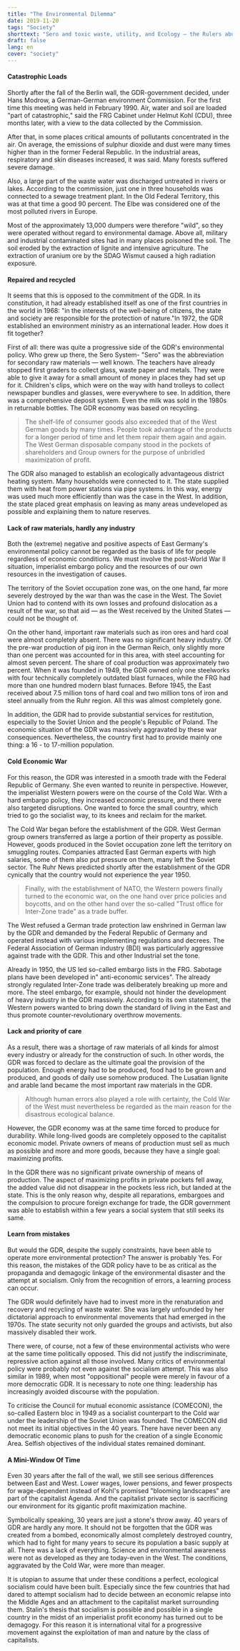 ```yaml
---
title: "The Environmental Dilemma"
date: 2019-11-20
tags: "Society"
shorttext: "Sero and toxic waste, utility, and Ecology — the Rulers abuse the problems of the GDR for their Propaganda."
draft: false
lang: en
cover: "society"
---
```


#### Catastrophic Loads

Shortly after the fall of the Berlin wall, the GDR-government decided, under Hans Modrow, a German-German environment Commission. For the first time this meeting was held in February 1990. Air, water and soil are loaded "part of catastrophic," said the FRG Cabinet under Helmut Kohl (CDU), three months later, with a view to the data collected by the Commission. 

After that, in some places critical amounts of pollutants concentrated in the air. On average, the emissions of sulphur dioxide and dust were many times higher than in the former Federal Republic. In the industrial areas, respiratory and skin diseases increased, it was said. Many forests suffered severe damage. 

Also, a large part of the waste water was discharged untreated in rivers or lakes. According to the commission, just one in three households was connected to a sewage treatment plant. In the Old Federal Territory, this was at that time a good 90 percent. The Elbe was considered one of the most polluted rivers in Europe.

Most of the approximately 13,000 dumpers were therefore "wild", so they were operated without regard to environmental damage. Above all, military and industrial contaminated sites had in many places poisoned the soil. The soil eroded by the extraction of lignite and intensive agriculture. The extraction of uranium ore by the SDAG Wismut caused a high radiation exposure. 

#### Repaired and recycled

It seems that this is opposed to the commitment of the GDR. In its constitution, it had already established itself as one of the first countries in the world in 1968: "in the interests of the well-being of citizens, the state and society are responsible for the protection of nature."In 1972, the GDR established an environment ministry as an international leader. How does it fit together?

First of all: there was quite a progressive side of the GDR's environmental policy. Who grew up there, the Sero System- "Sero" was the abbreviation for secondary raw materials — well known. The teachers have already stopped first graders to collect glass, waste paper and metals. They were able to give it away for a small amount of money in places they had set up for it. Children's clips, which were on the way with hand trolleys to collect newspaper bundles and glasses, were everywhere to see. In addition, there was a comprehensive deposit system. Even the milk was sold in the 1980s in returnable bottles. The GDR economy was based on recycling.

> The shelf-life of consumer goods also exceeded that of the West German goods by many times. People took advantage of the products for a longer period of time and let them repair them again and again. The West German disposable company stood in the pockets of shareholders and Group owners for the purpose of unbridled maximization of profit.

The GDR also managed to establish an ecologically advantageous district heating system. Many households were connected to it. The state supplied them with heat from power stations via pipe systems. In this way, energy was used much more efficiently than was the case in the West. In addition, the state placed great emphasis on leaving as many areas undeveloped as possible and explaining them to nature reserves.

#### Lack of raw materials, hardly any industry

Both the (extreme) negative and positive aspects of East Germany's environmental policy cannot be regarded as the basis of life for people regardless of economic conditions. We must involve the post-World War II situation, imperialist embargo policy and the resources of our own resources in the investigation of causes.

The territory of the Soviet occupation zone was, on the one hand, far more severely destroyed by the war than was the case in the West. The Soviet Union had to contend with its own losses and profound dislocation as a result of the war, so that aid — as the West received by the United States — could not be thought of. 

On the other hand, important raw materials such as iron ores and hard coal were almost completely absent. There was no significant heavy industry. Of the pre-war production of pig iron in the German Reich, only slightly more than one percent was accounted for in this area, with steel accounting for almost seven percent. The share of coal production was approximately two percent. When it was founded in 1949, the GDR owned only one steelworks with four technically completely outdated blast furnaces, while the FRG had more than one hundred modern blast furnaces. Before 1945, the East received about 7.5 million tons of hard coal and two million tons of iron and steel annually from the Ruhr region. All this was almost completely gone.

In addition, the GDR had to provide substantial services for restitution, especially to the Soviet Union and the people's Republic of Poland. The economic situation of the GDR was massively aggravated by these war consequences. Nevertheless, the country first had to provide mainly one thing: a 16 - to 17-million population. 

#### Cold Economic War

For this reason, the GDR was interested in a smooth trade with the Federal Republic of Germany. She even wanted to reunite in perspective. However, the imperialist Western powers were on the course of the Cold War. With a hard embargo policy, they increased economic pressure, and there were also targeted disruptions. One wanted to force the small country, which tried to go the socialist way, to its knees and reclaim for the market.

The Cold War began before the establishment of the GDR. West German group owners transferred as large a portion of their property as possible. However, goods produced in the Soviet occupation zone left the territory on smuggling routes. Companies attracted East German experts with high salaries, some of them also put pressure on them, many left the Soviet sector. The Ruhr News predicted shortly after the establishment of the GDR cynically that the country would not experience the year 1950.

> Finally, with the establishment of NATO, the Western powers finally turned to the economic war, on the one hand over price policies and boycotts, and on the other hand over the so-called "Trust office for Inter-Zone trade" as a trade buffer. 

The West refused a German trade protection law enshrined in German law by the GDR and demanded by the Federal Republic of Germany and operated instead with various implementing regulations and decrees. The Federal Association of German industry (BDI) was particularly aggressive against trade with the GDR. This and other Industrial set the tone.

Already in 1950, the US led so-called embargo lists in the FRG. Sabotage plans have been developed in" anti-economic services". The already strongly regulated Inter-Zone trade was deliberately breaking up more and more. The steel embargo, for example, should not hinder the development of heavy industry in the GDR massively. According to its own statement, the Western powers wanted to bring down the standard of living in the East and thus promote counter-revolutionary overthrow movements. 

#### Lack and priority of care

As a result, there was a shortage of raw materials of all kinds for almost every industry or already for the construction of such. In other words, the GDR was forced to declare as the ultimate goal the provision of the population. Enough energy had to be produced, food had to be grown and produced, and goods of daily use somehow produced. The Lusatian lignite and arable land became the most important raw materials in the GDR. 

> Although human errors also played a role with certainty, the Cold War of the West must nevertheless be regarded as the main reason for the disastrous ecological balance.

However, the GDR economy was at the same time forced to produce for durability. While long-lived goods are completely opposed to the capitalist economic model. Private owners of means of production must sell as much as possible and more and more goods, because they have a single goal: maximizing profits. 

In the GDR there was no significant private ownership of means of production. The aspect of maximizing profits in private pockets fell away, the added value did not disappear in the pockets less rich, but landed at the state. This is the only reason why, despite all reparations, embargoes and the compulsion to procure foreign exchange for trade, the GDR government was able to establish within a few years a social system that still seeks its same. 

#### Learn from mistakes

But would the GDR, despite the supply constraints, have been able to operate more environmental protection? The answer is probably Yes. For this reason, the mistakes of the GDR policy have to be as critical as the propaganda and demagogic linkage of the environmental disaster and the attempt at socialism. Only from the recognition of errors, a learning process can occur.

The GDR would definitely have had to invest more in the renaturation and recovery and recycling of waste water. She was largely unfounded by her dictatorial approach to environmental movements that had emerged in the 1970s. The state security not only guarded the groups and activists, but also massively disabled their work.

There were, of course, not a few of these environmental activists who were at the same time politically opposed. This did not justify the indiscriminate, repressive action against all those involved. Many critics of environmental policy were probably not even against the socialism attempt. This was also similar in 1989, when most "oppositional" people were merely in favour of a more democratic GDR. It is necessary to note one thing: leadership has increasingly avoided discourse with the population.

To criticise the Council for mutual economic assistance (COMECON), the so-called Eastern bloc in 1949 as a socialist counterpart to the Cold war under the leadership of the Soviet Union was founded. The COMECON did not meet its initial objectives in the 40 years. There have never been any democratic economic plans to push for the creation of a single Economic Area. Selfish objectives of the individual states remained dominant. 

#### A Mini-Window Of Time

Even 30 years after the fall of the wall, we still see serious differences between East and West. Lower wages, lower pensions, and fewer prospects for wage-dependent instead of Kohl's promised "blooming landscapes" are part of the capitalist Agenda. And the capitalist private sector is sacrificing our environment for its gigantic profit maximization machine.

Symbolically speaking, 30 years are just a stone's throw away. 40 years of GDR are hardly any more. It should not be forgotten that the GDR was created from a bombed, economically almost completely destroyed country, which had to fight for many years to secure its population a basic supply at all. There was a lack of everything. Science and environmental awareness were not as developed as they are today-even in the West. The conditions, aggravated by the Cold War, were more than meager.

It is utopian to assume that under these conditions a perfect, ecological socialism could have been built. Especially since the few countries that had dared to attempt socialism had to decide between an economic relapse into the Middle Ages and an attachment to the capitalist market surrounding them. Stalin's thesis that socialism is possible and possible in a single country in the midst of an imperialist profit economy has turned out to be demagogy. For this reason it is international vital for a progressive movement against the exploitation of man and nature by the class of capitalists.
